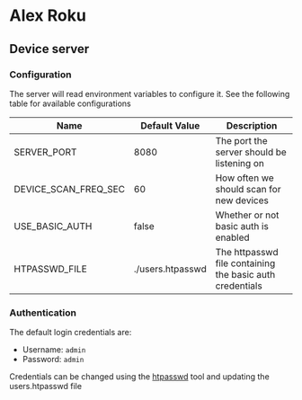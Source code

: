 # Alex Roku

## Device server

### Configuration

The server will read environment variables to configure it. See the following table for available configurations

| Name | Default Value | Description |
| --- | --- | --- |
| SERVER_PORT | 8080 | The port the server should be listening on |
| DEVICE_SCAN_FREQ_SEC | 60 | How often we should scan for new devices |
| USE_BASIC_AUTH | false | Whether or not basic auth is enabled |
| HTPASSWD_FILE | ./users.htpasswd | The httpasswd file containing the basic auth credentials |

### Authentication

The default login credentials are:

* Username: `admin`
* Password: `admin`

Credentials can be changed using the [htpasswd](https://httpd.apache.org/docs/current/programs/htpasswd.html) tool and updating the users.htpasswd file

